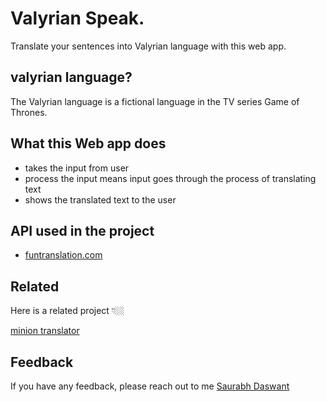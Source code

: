 # Valyrian Speak. 
Translate your sentences into Valyrian language with this web app.

## valyrian language?
The Valyrian language is a fictional language in  the TV series Game of Thrones.  

## What this Web app does 

- takes the input from user
- process the input means input goes through the process of translating text
- shows the translated text to the user  

## API used in the project

 - [funtranslation.com](https://funtranslations.com/)

## Related

Here is a related project 👇🏼

[minion translator](https://mininon.netlify.app/)

## Feedback

If you have any feedback, please reach out to me [Saurabh Daswant](https://twitter.com/DaswantSaurabh
)